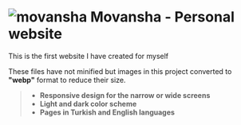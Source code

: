 # ![movansha](https://github.com/user-attachments/assets/daced549-a21c-4191-b3c1-9e84ea5af5b5) Movansha - Personal website

This is the first website I have created for myself

These files have not minified but images in this project converted to **"webp"** format to reduce their size.

> - **Responsive design for the narrow or wide screens**
> - **Light and dark color scheme**
> - **Pages in Turkish and English languages**

